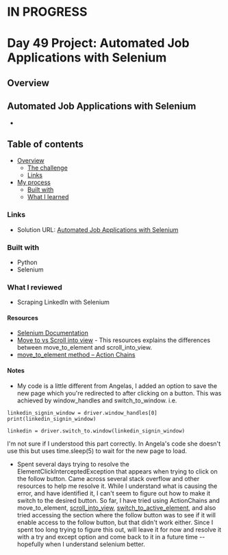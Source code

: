 # IN PROGRESS
# Day 49 Project: Automated Job Applications with Selenium

## Overview


## Automated Job Applications with Selenium
- 

## Table of contents

- [Overview](#overview)
  - [The challenge](#the-challenge)
  - [Links](#links)
- [My process](#my-process)
  - [Built with](#built-with)
  - [What I learned](#what-i-learned)



### Links

- Solution URL: [Automated Job Applications with Selenium](https://github.com/Mikerniker/100_Days_of_Python/tree/main/Day49)

### Built with

- Python
- Selenium

### What I reviewed
- Scraping LinkedIn with Selenium


#### Resources

- [Selenium Documentation](https://selenium-python.readthedocs.io/)
- [Move to vs Scroll into view](https://stackoverflow.com/questions/34562095/scrollintoview-vs-movetoelement) - This resources explains the differences between move_to_element and scroll_into_view.
- [move_to_element method – Action Chains](https://www.geeksforgeeks.org/move_to_element-method-action-chains-in-selenium-python/)

#### Notes

- My code is a little different from Angelas, I added an option to save the new page which you're redirected to after clicking on a button. This was achieved by window_handles and switch_to_window. i.e.
```
linkedin_signin_window = driver.window_handles[0]
print(linkedin_signin_window)

linkedin = driver.switch_to.window(linkedin_signin_window)
```
I'm not sure if I understood this part correctly. In Angela's code she doesn't use this but uses time.sleep(5) to wait for the new page to load.

- Spent several days trying to resolve the ElementClickInterceptedException that appears when trying to click on the follow button. Came across several stack overflow and other resources to help me resolve it. While I understand what is causing the error, and have identified it, I can't seem to figure out how to make it switch to the desired button. So far, I have tried using ActionChains and move_to_element, [scroll_into_view](https://stackoverflow.com/questions/41744368/scrolling-to-element-using-webdriver), [switch_to_active_element](https://www.selenium.dev/selenium/docs/api/py/webdriver_remote/selenium.webdriver.remote.switch_to.html), and also tried accessing the section where the follow button was to see if it will enable access to the follow button, but that didn't work either. Since I spent too long trying to figure this out, will leave it for now and resolve it with a try and except option and come back to it in a future time -- hopefully when I understand selenium better.

